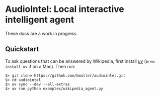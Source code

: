 # AudioIntel: Local interactive intelligent agent

These docs are a work in progress.

## Quickstart
To ask questions that can be answered by Wikipedia, first install [uv](https://docs.astral.sh/uv/) (`brew install uv` if on a Mac).  Then run:

```
$> git clone https://github.com/bmuller/audiointel.git
$> cd audiointel
$> uv sync --dev --all-extras
$> uv run python examples/wikipedia_agent.py
```
